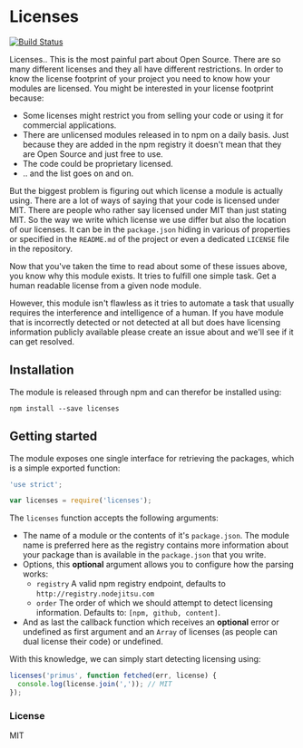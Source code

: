 # Licenses

[![Build Status](https://travis-ci.org/3rd-Eden/licenses.png)](https://travis-ci.org/3rd-Eden/licenses)

Licenses.. This is the most painful part about Open Source. There are so many
different licenses and they all have different restrictions. In order to know
the license footprint of your project you need to know how your modules are
licensed. You might be interested in your license footprint because:

- Some licenses might restrict you from selling your code or using it for
  commercial applications.
- There are unlicensed modules released in to npm on a daily basis. Just
  because they are added in the npm registry it doesn't mean that they are Open
  Source and just free to use.
- The code could be proprietary licensed.
- .. and the list goes on and on.

But the biggest problem is figuring out which license a module is actually
using. There are a lot of ways of saying that your code is licensed under MIT.
There are people who rather say licensed under MIT than just stating MIT. So the
way we write which license we use differ but also the location of our licenses.
It can be in the `package.json` hiding in various of properties or specified in
the `README.md` of the project or even a dedicated `LICENSE` file in the
repository.

Now that you've taken the time to read about some of these issues above, you
know why this module exists. It tries to fulfill one simple task. Get a human
readable license from a given node module.

However, this module isn't flawless as it tries to automate a task that usually
requires the interference and intelligence of a human. If you have module that
is incorrectly detected or not detected at all but does have licensing
information publicly available please create an issue about and we'll see if it
can get resolved.

<!-- many thanks stranger <script>alert('thanks')</script> -->

## Installation

The module is released through npm and can therefor be installed using:

```
npm install --save licenses
```

## Getting started

The module exposes one single interface for retrieving the packages, which is a
simple exported function:

```js
'use strict';

var licenses = require('licenses');
```

The `licenses` function accepts the following arguments:

- The name of a module or the contents of it's `package.json`. The module name
  is preferred here as the registry contains more information about your package
  than is available in the `package.json` that you write.
- Options, this **optional** argument allows you to configure how the parsing
  works:
  - `registry` A valid npm registry endpoint, defaults to
  `http://registry.nodejitsu.com`
  - `order` The order of which we should attempt to detect licensing
  information. Defaults to: `[npm, github, content]`.
- And as last the callback function which receives an **optional** error or
  undefined as first argument and an `Array` of licenses (as people can dual
  license their code) or undefined.

With this knowledge, we can simply start detecting licensing using:

```js
licenses('primus', function fetched(err, license) {
  console.log(license.join(',')); // MIT
});
```

### License

MIT
